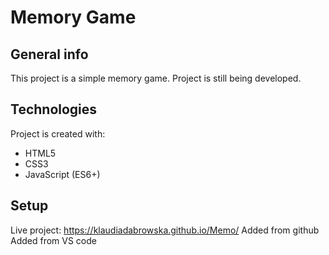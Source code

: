 # Memory Game

## General info
This project is a simple memory game. Project is still being developed.

## Technologies
Project is created with:
* HTML5
* CSS3
* JavaScript (ES6+)

## Setup
Live project: 
https://klaudiadabrowska.github.io/Memo/
 Added from github
Added from VS code
